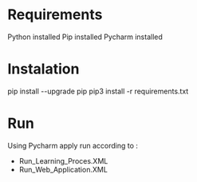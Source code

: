 
# Requirements 

Python installed
Pip installed
Pycharm installed

# Instalation 

pip install --upgrade pip
pip3 install -r requirements.txt

# Run
Using Pycharm apply run according to :

- Run_Learning_Proces.XML
- Run_Web_Application.XML

